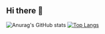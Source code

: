 ## Hi there 👋

<!--
**ISsam777/ISsam777** is a ✨ _special_ ✨ repository because its `README.md` (this file) appears on your GitHub profile.

Here are some ideas to get you started:

- 🔭 I’m currently working on ...
- 🌱 I’m currently learning ...
- 👯 I’m looking to collaborate on ...
- 🤔 I’m looking for help with ...
- 💬 Ask me about ...
- 📫 How to reach me: ...
- 😄 Pronouns: ...
- ⚡ Fun fact: ...
-->
![Anurag's GitHub stats](https://github-readme-stats-3lc7-git-master-issam777s-projects.vercel.app/api?username=ISsam777&show=reviews&show_icons=true&theme=tokyonight)
[![Top Langs](https://github-readme-stats.vercel.app/api/top-langs/?username=ISsam777&theme=tokyonight&langs_count=10&exclude_repo=dotfiles)](https://github.com/ISsam777/github-readme-stats)
